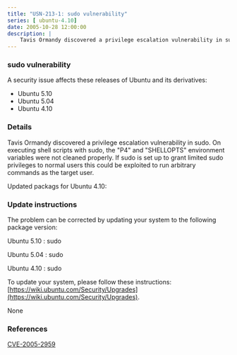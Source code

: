 ```yaml
---
title: "USN-213-1: sudo vulnerability"
series: [ ubuntu-4.10]
date: 2005-10-28 12:00:00
description: |
    Tavis Ormandy discovered a privilege escalation vulnerability in sudo. On executing shell scripts with sudo, the &quot;P4&quot; and &quot;SHELLOPTS&quot; environment variables were not cleaned properly. If sudo is set up to grant limited sudo privileges to normal users this could be exploited to run arbitrary commands as the target user.
--- 
```

 
 


### sudo vulnerability

A security issue affects these releases of Ubuntu and its derivatives:

* Ubuntu 5.10
* Ubuntu 5.04
* Ubuntu 4.10

### Details

Tavis Ormandy discovered a privilege escalation vulnerability in sudo. On executing shell scripts with sudo, the &quot;P4&quot; and &quot;SHELLOPTS&quot; environment variables were not cleaned properly. If sudo is set up to grant limited sudo privileges to normal users this could be exploited to run arbitrary commands as the target user.

Updated packags for Ubuntu 4.10:

### Update instructions

The problem can be corrected by updating your system to the following package version:

Ubuntu 5.10
 : sudo 

Ubuntu 5.04
 : sudo 

Ubuntu 4.10
 : sudo 

To update your system, please follow these instructions: [https://wiki.ubuntu.com/Security/Upgrades](https://wiki.ubuntu.com/Security/Upgrades).

None

### References

 
 [CVE-2005-2959](http://people.ubuntu.com/~ubuntu-security/cve/CVE-2005-2959)
 

